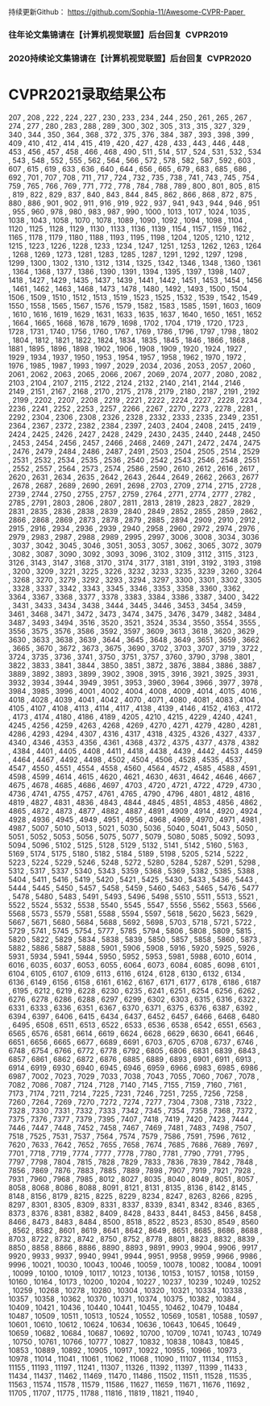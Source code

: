 持续更新Github：
https://github.com/Sophia-11/Awesome-CVPR-Paper 

### 往年论文集锦请在【计算机视觉联盟】后台回复  CVPR2019 

### 2020持续论文集锦请在【计算机视觉联盟】后台回复  CVPR2020
# CVPR2021录取结果公布
207 , 208 , 222 , 224 , 227 , 230 , 233 , 234 , 244 , 250 , 261 , 265 , 267 , 274 , 277 , 280 , 283 , 288 , 289 , 300 , 302 , 305 , 313 , 315 , 327 , 329 , 340 , 344 , 350 , 364 , 368 , 372 , 375 , 376 , 384 , 387 , 393 , 398 , 399 , 409 , 410 , 412 , 414 , 415 , 419 , 420 , 427 , 428 , 433 , 443 , 446 , 448 , 453 , 456 , 457 , 458 , 466 , 468 , 490 , 511 , 514 , 517 , 524 , 531 , 532 , 534 , 543 , 548 , 552 , 555 , 562 , 564 , 566 , 572 , 578 , 582 , 587 , 592 , 603 , 607 , 615 , 619 , 633 , 636 , 640 , 644 , 656 , 665 , 679 , 683 , 685 , 686 , 692 , 701 , 707 , 708 , 711 , 717 , 724 , 732 , 735 , 738 , 741 , 743 , 745 , 754 , 759 , 765 , 766 , 769 , 771 , 772 , 778 , 784 , 788 , 789 , 800 , 801 , 805 , 815 , 819 , 822 , 829 , 837 , 840 , 843 , 844 , 845 , 862 , 866 , 868 , 872 , 875 , 880 , 886 , 901 , 902 , 911 , 916 , 919 , 922 , 937 , 941 , 943 , 944 , 946 , 951 , 955 , 960 , 978 , 980 , 983 , 987 , 990 , 1000 , 1013 , 1017 , 1024 , 1035 , 1038 , 1043 , 1058 , 1070 , 1078 , 1089 , 1090 , 1092 , 1094 , 1098 , 1104 , 1120 , 1125 , 1128 , 1129 , 1130 , 1133 , 1136 , 1139 , 1154 , 1157 , 1159 , 1162 , 1165 , 1178 , 1179 , 1180 , 1188 , 1193 , 1195 , 1198 , 1204 , 1205 , 1210 , 1212 , 1215 , 1223 , 1226 , 1228 , 1233 , 1234 , 1247 , 1251 , 1253 , 1262 , 1263 , 1264 , 1268 , 1269 , 1273 , 1281 , 1283 , 1285 , 1287 , 1291 , 1292 , 1297 , 1298 , 1299 , 1300 , 1302 , 1310 , 1312 , 1314 , 1325 , 1342 , 1346 , 1348 , 1360 , 1361 , 1364 , 1368 , 1377 , 1386 , 1390 , 1391 , 1394 , 1395 , 1397 , 1398 , 1407 , 1418 , 1427 , 1429 , 1435 , 1437 , 1439 , 1441 , 1442 , 1451 , 1453 , 1454 , 1456 , 1461 , 1462 , 1463 , 1468 , 1473 , 1478 , 1480 , 1492 , 1493 , 1500 , 1504 , 1506 , 1509 , 1510 , 1512 , 1513 , 1519 , 1523 , 1525 , 1532 , 1539 , 1542 , 1549 , 1550 , 1558 , 1565 , 1567 , 1576 , 1579 , 1582 , 1583 , 1585 , 1591 , 1603 , 1609 , 1610 , 1616 , 1619 , 1629 , 1631 , 1633 , 1635 , 1637 , 1640 , 1650 , 1651 , 1652 , 1664 , 1665 , 1668 , 1678 , 1679 , 1698 , 1702 , 1704 , 1719 , 1720 , 1723 , 1728 , 1731 , 1740 , 1756 , 1760 , 1767 , 1769 , 1786 , 1796 , 1797 , 1798 , 1802 , 1804 , 1812 , 1821 , 1822 , 1824 , 1834 , 1835 , 1845 , 1846 , 1866 , 1868 , 1881 , 1895 , 1896 , 1898 , 1902 , 1906 , 1908 , 1909 , 1920 , 1924 , 1927 , 1929 , 1934 , 1937 , 1950 , 1953 , 1954 , 1957 , 1958 , 1962 , 1970 , 1972 , 1976 , 1985 , 1987 , 1993 , 1997 , 2029 , 2034 , 2036 , 2053 , 2057 , 2060 , 2061 , 2062 , 2063 , 2065 , 2066 , 2067 , 2069 , 2074 , 2077 , 2080 , 2082 , 2103 , 2104 , 2107 , 2115 , 2122 , 2124 , 2132 , 2140 , 2141 , 2144 , 2146 , 2149 , 2151 , 2167 , 2168 , 2170 , 2175 , 2178 , 2179 , 2180 , 2187 , 2191 , 2192 , 2199 , 2202 , 2207 , 2208 , 2219 , 2221 , 2222 , 2224 , 2227 , 2228 , 2234 , 2236 , 2241 , 2252 , 2253 , 2257 , 2266 , 2267 , 2270 , 2273 , 2278 , 2281 , 2292 , 2304 , 2306 , 2308 , 2326 , 2328 , 2332 , 2333 , 2335 , 2349 , 2351 , 2364 , 2367 , 2372 , 2382 , 2384 , 2397 , 2403 , 2404 , 2408 , 2415 , 2419 , 2424 , 2425 , 2426 , 2427 , 2428 , 2429 , 2430 , 2435 , 2440 , 2448 , 2450 , 2453 , 2454 , 2456 , 2457 , 2466 , 2468 , 2469 , 2471 , 2472 , 2474 , 2475 , 2476 , 2479 , 2484 , 2486 , 2487 , 2491 , 2503 , 2504 , 2505 , 2514 , 2529 , 2531 , 2532 , 2534 , 2535 , 2536 , 2540 , 2542 , 2543 , 2546 , 2548 , 2551 , 2552 , 2557 , 2564 , 2573 , 2574 , 2586 , 2590 , 2610 , 2612 , 2616 , 2617 , 2620 , 2631 , 2634 , 2635 , 2642 , 2643 , 2644 , 2649 , 2662 , 2663 , 2677 , 2678 , 2687 , 2689 , 2690 , 2691 , 2698 , 2703 , 2709 , 2714 , 2715 , 2728 , 2739 , 2744 , 2750 , 2755 , 2757 , 2759 , 2764 , 2771 , 2774 , 2777 , 2782 , 2785 , 2791 , 2803 , 2806 , 2807 , 2811 , 2813 , 2819 , 2823 , 2827 , 2829 , 2831 , 2835 , 2836 , 2838 , 2839 , 2840 , 2849 , 2852 , 2855 , 2859 , 2862 , 2866 , 2868 , 2869 , 2873 , 2878 , 2879 , 2885 , 2894 , 2909 , 2910 , 2912 , 2915 , 2916 , 2934 , 2936 , 2939 , 2940 , 2958 , 2960 , 2972 , 2974 , 2976 , 2979 , 2983 , 2987 , 2988 , 2989 , 2995 , 2997 , 3006 , 3008 , 3034 , 3036 , 3037 , 3042 , 3045 , 3046 , 3051 , 3053 , 3057 , 3062 , 3065 , 3072 , 3079 , 3082 , 3087 , 3090 , 3092 , 3093 , 3096 , 3102 , 3109 , 3112 , 3115 , 3123 , 3126 , 3143 , 3147 , 3168 , 3170 , 3174 , 3177 , 3181 , 3191 , 3192 , 3193 , 3198 , 3200 , 3209 , 3221 , 3225 , 3226 , 3232 , 3233 , 3235 , 3239 , 3260 , 3264 , 3268 , 3270 , 3279 , 3292 , 3293 , 3294 , 3297 , 3300 , 3301 , 3302 , 3305 , 3328 , 3337 , 3342 , 3343 , 3345 , 3346 , 3353 , 3358 , 3360 , 3362 , 3364 , 3367 , 3368 , 3377 , 3378 , 3383 , 3384 , 3386 , 3387 , 3400 , 3422 , 3431 , 3433 , 3434 , 3438 , 3444 , 3445 , 3446 , 3453 , 3454 , 3459 , 3461 , 3468 , 3471 , 3472 , 3473 , 3474 , 3475 , 3476 , 3479 , 3482 , 3484 , 3487 , 3493 , 3494 , 3516 , 3520 , 3521 , 3524 , 3534 , 3550 , 3554 , 3555 , 3556 , 3575 , 3576 , 3586 , 3592 , 3597 , 3609 , 3613 , 3618 , 3620 , 3629 , 3630 , 3633 , 3638 , 3639 , 3644 , 3645 , 3648 , 3649 , 3651 , 3659 , 3662 , 3665 , 3670 , 3672 , 3673 , 3675 , 3690 , 3702 , 3703 , 3707 , 3719 , 3722 , 3724 , 3735 , 3736 , 3741 , 3750 , 3751 , 3757 , 3760 , 3790 , 3798 , 3801 , 3822 , 3833 , 3841 , 3844 , 3850 , 3851 , 3872 , 3876 , 3884 , 3886 , 3887 , 3889 , 3892 , 3893 , 3899 , 3902 , 3908 , 3915 , 3916 , 3921 , 3925 , 3931 , 3932 , 3934 , 3944 , 3949 , 3951 , 3953 , 3960 , 3964 , 3966 , 3977 , 3978 , 3984 , 3985 , 3996 , 4001 , 4002 , 4004 , 4008 , 4009 , 4014 , 4015 , 4016 , 4018 , 4028 , 4039 , 4041 , 4042 , 4070 , 4071 , 4080 , 4081 , 4083 , 4104 , 4105 , 4107 , 4108 , 4113 , 4114 , 4117 , 4138 , 4139 , 4146 , 4152 , 4163 , 4172 , 4173 , 4174 , 4180 , 4186 , 4189 , 4205 , 4210 , 4215 , 4229 , 4240 , 4241 , 4245 , 4256 , 4259 , 4263 , 4268 , 4269 , 4270 , 4271 , 4279 , 4280 , 4281 , 4286 , 4293 , 4294 , 4307 , 4316 , 4317 , 4318 , 4325 , 4326 , 4327 , 4337 , 4340 , 4346 , 4353 , 4356 , 4361 , 4368 , 4372 , 4375 , 4377 , 4378 , 4382 , 4384 , 4401 , 4405 , 4408 , 4411 , 4418 , 4438 , 4439 , 4442 , 4453 , 4459 , 4464 , 4467 , 4492 , 4498 , 4502 , 4504 , 4506 , 4528 , 4535 , 4537 , 4547 , 4550 , 4551 , 4554 , 4558 , 4560 , 4564 , 4572 , 4585 , 4588 , 4591 , 4598 , 4599 , 4614 , 4615 , 4620 , 4621 , 4630 , 4631 , 4642 , 4646 , 4667 , 4675 , 4678 , 4685 , 4686 , 4697 , 4703 , 4720 , 4721 , 4722 , 4729 , 4730 , 4736 , 4741 , 4755 , 4757 , 4761 , 4765 , 4790 , 4796 , 4801 , 4812 , 4816 , 4819 , 4827 , 4831 , 4836 , 4843 , 4844 , 4845 , 4851 , 4853 , 4856 , 4862 , 4865 , 4872 , 4873 , 4877 , 4882 , 4887 , 4891 , 4909 , 4914 , 4920 , 4924 , 4928 , 4936 , 4945 , 4949 , 4951 , 4956 , 4968 , 4969 , 4970 , 4971 , 4981 , 4987 , 5007 , 5010 , 5013 , 5021 , 5030 , 5036 , 5040 , 5041 , 5043 , 5050 , 5051 , 5052 , 5053 , 5056 , 5075 , 5077 , 5079 , 5080 , 5085 , 5092 , 5093 , 5094 , 5096 , 5102 , 5125 , 5128 , 5129 , 5132 , 5141 , 5142 , 5160 , 5163 , 5169 , 5174 , 5175 , 5180 , 5182 , 5184 , 5189 , 5198 , 5205 , 5214 , 5222 , 5223 , 5224 , 5229 , 5246 , 5248 , 5272 , 5280 , 5284 , 5287 , 5291 , 5298 , 5312 , 5317 , 5337 , 5340 , 5343 , 5359 , 5368 , 5369 , 5382 , 5385 , 5388 , 5404 , 5411 , 5416 , 5419 , 5420 , 5421 , 5425 , 5430 , 5433 , 5436 , 5443 , 5444 , 5445 , 5450 , 5457 , 5458 , 5459 , 5460 , 5463 , 5465 , 5476 , 5477 , 5478 , 5480 , 5483 , 5491 , 5493 , 5496 , 5498 , 5510 , 5511 , 5513 , 5521 , 5522 , 5524 , 5532 , 5538 , 5540 , 5545 , 5547 , 5556 , 5562 , 5563 , 5566 , 5568 , 5573 , 5579 , 5581 , 5588 , 5594 , 5597 , 5618 , 5620 , 5623 , 5629 , 5667 , 5671 , 5680 , 5684 , 5688 , 5692 , 5698 , 5703 , 5718 , 5721 , 5722 , 5729 , 5741 , 5745 , 5754 , 5777 , 5785 , 5794 , 5806 , 5808 , 5809 , 5815 , 5820 , 5822 , 5829 , 5834 , 5838 , 5839 , 5850 , 5857 , 5858 , 5860 , 5873 , 5882 , 5886 , 5887 , 5888 , 5901 , 5906 , 5908 , 5916 , 5920 , 5925 , 5926 , 5931 , 5934 , 5941 , 5944 , 5950 , 5952 , 5953 , 5981 , 5988 , 6010 , 6014 , 6016 , 6035 , 6037 , 6053 , 6055 , 6064 , 6073 , 6084 , 6085 , 6098 , 6101 , 6104 , 6105 , 6107 , 6109 , 6113 , 6116 , 6124 , 6128 , 6130 , 6132 , 6134 , 6136 , 6149 , 6156 , 6158 , 6161 , 6162 , 6167 , 6171 , 6177 , 6178 , 6186 , 6187 , 6195 , 6212 , 6219 , 6228 , 6230 , 6235 , 6241 , 6251 , 6254 , 6256 , 6262 , 6276 , 6278 , 6286 , 6288 , 6297 , 6299 , 6302 , 6303 , 6315 , 6316 , 6322 , 6331 , 6333 , 6336 , 6351 , 6367 , 6370 , 6371 , 6375 , 6376 , 6387 , 6392 , 6394 , 6397 , 6406 , 6415 , 6434 , 6437 , 6452 , 6457 , 6466 , 6468 , 6480 , 6495 , 6508 , 6511 , 6513 , 6522 , 6533 , 6536 , 6538 , 6542 , 6551 , 6563 , 6565 , 6576 , 6581 , 6614 , 6619 , 6624 , 6628 , 6629 , 6630 , 6641 , 6646 , 6651 , 6656 , 6665 , 6677 , 6689 , 6691 , 6703 , 6705 , 6708 , 6737 , 6746 , 6748 , 6754 , 6766 , 6772 , 6778 , 6792 , 6805 , 6806 , 6831 , 6839 , 6843 , 6857 , 6861 , 6862 , 6872 , 6876 , 6885 , 6889 , 6893 , 6901 , 6911 , 6913 , 6914 , 6919 , 6930 , 6940 , 6945 , 6946 , 6959 , 6966 , 6983 , 6985 , 6986 , 6987 , 7002 , 7023 , 7029 , 7033 , 7038 , 7043 , 7055 , 7060 , 7067 , 7078 , 7082 , 7086 , 7087 , 7124 , 7128 , 7140 , 7145 , 7155 , 7159 , 7160 , 7161 , 7173 , 7174 , 7211 , 7214 , 7225 , 7231 , 7246 , 7251 , 7255 , 7256 , 7258 , 7260 , 7264 , 7269 , 7270 , 7272 , 7274 , 7277 , 7304 , 7308 , 7318 , 7322 , 7328 , 7330 , 7331 , 7332 , 7333 , 7342 , 7345 , 7354 , 7358 , 7368 , 7372 , 7375 , 7376 , 7377 , 7379 , 7395 , 7407 , 7418 , 7419 , 7420 , 7423 , 7444 , 7446 , 7447 , 7448 , 7452 , 7458 , 7467 , 7469 , 7481 , 7483 , 7498 , 7507 , 7518 , 7525 , 7531 , 7537 , 7564 , 7574 , 7579 , 7586 , 7591 , 7596 , 7612 , 7620 , 7633 , 7642 , 7652 , 7655 , 7658 , 7674 , 7685 , 7686 , 7689 , 7697 , 7701 , 7718 , 7719 , 7774 , 7777 , 7778 , 7780 , 7781 , 7790 , 7791 , 7795 , 7797 , 7798 , 7804 , 7815 , 7828 , 7829 , 7833 , 7836 , 7839 , 7842 , 7848 , 7856 , 7869 , 7876 , 7883 , 7885 , 7889 , 7898 , 7907 , 7919 , 7921 , 7928 , 7931 , 7960 , 7968 , 7985 , 8012 , 8027 , 8035 , 8040 , 8049 , 8051 , 8057 , 8058 , 8068 , 8086 , 8088 , 8091 , 8121 , 8131 , 8135 , 8136 , 8142 , 8145 , 8148 , 8156 , 8179 , 8215 , 8225 , 8229 , 8234 , 8247 , 8263 , 8266 , 8295 , 8297 , 8301 , 8305 , 8309 , 8331 , 8337 , 8339 , 8341 , 8342 , 8346 , 8365 , 8373 , 8376 , 8381 , 8382 , 8409 , 8428 , 8433 , 8441 , 8453 , 8456 , 8458 , 8466 , 8473 , 8483 , 8484 , 8500 , 8518 , 8522 , 8523 , 8530 , 8549 , 8560 , 8562 , 8582 , 8601 , 8619 , 8641 , 8642 , 8649 , 8651 , 8685 , 8686 , 8688 , 8703 , 8722 , 8732 , 8742 , 8750 , 8752 , 8778 , 8801 , 8823 , 8832 , 8839 , 8850 , 8858 , 8866 , 8886 , 8890 , 8893 , 9891 , 9903 , 9904 , 9906 , 9917 , 9920 , 9933 , 9937 , 9940 , 9941 , 9944 , 9951 , 9958 , 9959 , 9966 , 9986 , 9996 , 10021 , 10030 , 10043 , 10046 , 10059 , 10078 , 10082 , 10084 , 10091 , 10099 , 10100 , 10109 , 10117 , 10123 , 10136 , 10153 , 10157 , 10158 , 10159 , 10160 , 10164 , 10173 , 10200 , 10204 , 10227 , 10237 , 10239 , 10249 , 10252 , 10259 , 10268 , 10278 , 10280 , 10304 , 10320 , 10321 , 10334 , 10338 , 10357 , 10358 , 10362 , 10370 , 10371 , 10374 , 10375 , 10382 , 10384 , 10409 , 10421 , 10436 , 10440 , 10441 , 10455 , 10462 , 10479 , 10484 , 10487 , 10509 , 10511 , 10513 , 10524 , 10552 , 10569 , 10581 , 10588 , 10597 , 10601 , 10610 , 10612 , 10624 , 10634 , 10636 , 10643 , 10645 , 10649 , 10659 , 10682 , 10684 , 10687 , 10692 , 10700 , 10709 , 10741 , 10743 , 10749 , 10750 , 10761 , 10766 , 10777 , 10827 , 10832 , 10838 , 10843 , 10845 , 10853 , 10889 , 10892 , 10905 , 10917 , 10922 , 10955 , 10966 , 10973 , 10978 , 11014 , 11041 , 11061 , 11062 , 11068 , 11090 , 11107 , 11134 , 11153 , 11155 , 11193 , 11197 , 11241 , 11307 , 11326 , 11392 , 11397 , 11399 , 11433 , 11434 , 11437 , 11462 , 11469 , 11470 , 11486 , 11502 , 11511 , 11528 , 11535 , 11563 , 11574 , 11578 , 11579 , 11586 , 11627 , 11659 , 11671 , 11676 , 11692 , 11705 , 11707 , 11775 , 11788 , 11816 , 11819 , 11821 , 11940 ,  
